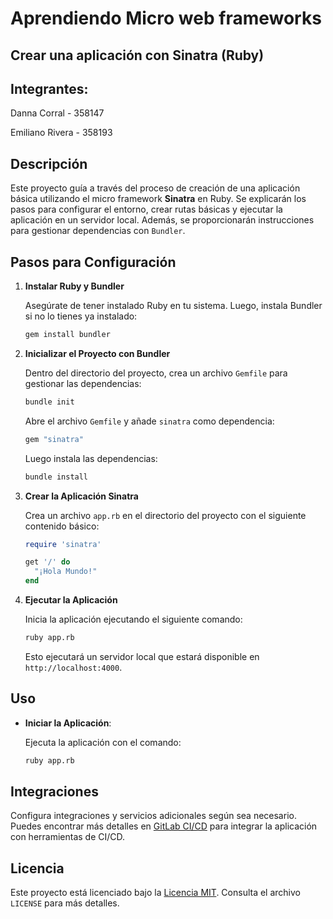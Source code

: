# Aprendiendo Micro web frameworks

## Crear una aplicación con Sinatra (Ruby)

## Integrantes: 

Danna Corral - 358147

Emiliano Rivera - 358193

## Descripción

Este proyecto guía a través del proceso de creación de una aplicación básica utilizando el micro framework **Sinatra** en Ruby. Se explicarán los pasos para configurar el entorno, crear rutas básicas y ejecutar la aplicación en un servidor local. Además, se proporcionarán instrucciones para gestionar dependencias con `Bundler`.

## Pasos para Configuración

1. **Instalar Ruby y Bundler**

   Asegúrate de tener instalado Ruby en tu sistema. Luego, instala Bundler si no lo tienes ya instalado:

   ```bash
   gem install bundler
   ```

2. **Inicializar el Proyecto con Bundler**

   Dentro del directorio del proyecto, crea un archivo `Gemfile` para gestionar las dependencias:

   ```bash
   bundle init
   ```

   Abre el archivo `Gemfile` y añade `sinatra` como dependencia:

   ```ruby
   gem "sinatra"
   ```

   Luego instala las dependencias:

   ```bash
   bundle install
   ```

4. **Crear la Aplicación Sinatra**

   Crea un archivo `app.rb` en el directorio del proyecto con el siguiente contenido básico:

   ```ruby
   require 'sinatra'

   get '/' do
     "¡Hola Mundo!"
   end
   ```

5. **Ejecutar la Aplicación**

   Inicia la aplicación ejecutando el siguiente comando:

   ```bash
   ruby app.rb
   ```

   Esto ejecutará un servidor local que estará disponible en `http://localhost:4000`.

## Uso

- **Iniciar la Aplicación**:

  Ejecuta la aplicación con el comando:

  ```bash
  ruby app.rb
  ```

## Integraciones

Configura integraciones y servicios adicionales según sea necesario. Puedes encontrar más detalles en [GitLab CI/CD](https://docs.gitlab.com/ee/ci/quick_start/index.html) para integrar la aplicación con herramientas de CI/CD.

## Licencia

Este proyecto está licenciado bajo la [Licencia MIT](https://opensource.org/licenses/MIT). Consulta el archivo `LICENSE` para más detalles.
